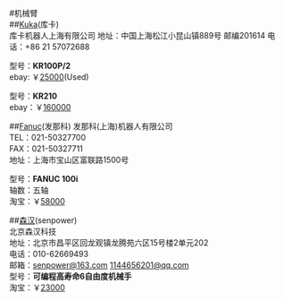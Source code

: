 #机械臂  
##[Kuka](http://www.kuka-robotics.com/zh/)(库卡)    
库卡机器人上海有限公司	
地址：中国上海松江小昆山镇889号 
邮编201614 
电话：+86 21 57072688   

型号：**KR100P/2**           
ebay: ￥[25000](http://www.ebay.com/itm/Kuka-Roboter-KR100P-2-Robot-Arm-w-KRC1A-Controller-and-Teach-Pendant-/271597116926?pt=LH_DefaultDomain_0&hash=item3f3c731dfe)(Used)         

型号：**KR210**   
ebay：￥[160000](http://www.ebay.com/itm/KUKA-KR210-Robot-w-KRC2-Control-system-KRC2-Controller-Pendant-Complete-/281541574071?pt=LH_DefaultDomain_0&hash=item418d2f7db7)      

##[Fanuc](http://www.shanghai-fanuc.com.cn/)(发那科) 
发那科(上海)机器人有限公司  
TEL：021-50327700   
FAX：021-50327711    
地址：上海市宝山区富联路1500号

型号：**FANUC 100i**   
轴数：五轴    
淘宝：￥[58000](http://item.taobao.com/item.htm?spm=a230r.1.14.208.mAynC8&id=35527127391&ns=1&abbucket=16&_u=ffdpsdu2cd0#detail)     


##[森汉](http://www.senpower.cn/)(senpower)   
北京森汉科技     
地址：北京市昌平区回龙观镇龙腾苑六区15号楼2单元202    
电话：010-62669493      
邮箱：senpower@163.com     1144656201@qq.com      
型号：**可编程高寿命6自由度机械手**      
淘宝：￥[23000](http://item.taobao.com/item.htm?spm=a230r.1.14.6.nvXqkT&id=15961813831&ns=1&abbucket=16&_u=ffdpsdu752a#detail)      


